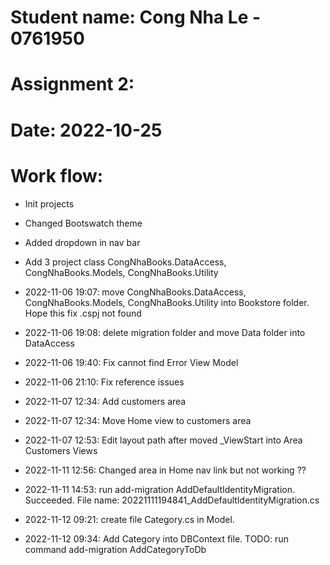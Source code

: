 ﻿# Student name: Cong Nha Le - 0761950

# Assignment 2: 

# Date: 2022-10-25

# Work flow:

- Init projects

- Changed Bootswatch theme

- Added dropdown in nav bar

- Add 3 project class CongNhaBooks.DataAccess, CongNhaBooks.Models, CongNhaBooks.Utility

- 2022-11-06 19:07: move CongNhaBooks.DataAccess, CongNhaBooks.Models, CongNhaBooks.Utility into Bookstore folder. Hope this fix .cspj not found

- 2022-11-06 19:08: delete migration folder and move Data folder into DataAccess

- 2022-11-06 19:40: Fix cannot find Error View Model

- 2022-11-06 21:10: Fix reference issues

- 2022-11-07 12:34: Add customers area

- 2022-11-07 12:34: Move Home view to customers area

- 2022-11-07 12:53: Edit layout path after moved _ViewStart into Area Customers Views

- 2022-11-11 12:56: Changed area in Home nav link but not working ??

- 2022-11-11 14:53: run add-migration AddDefaultIdentityMigration. Succeeded. File name: 20221111194841_AddDefaultIdentityMigration.cs

- 2022-11-12 09:21: create file Category.cs in Model. 

- 2022-11-12 09:34: Add Category into DBContext file. TODO: run command add-migration AddCategoryToDb 
